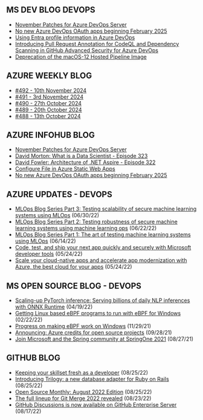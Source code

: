 ## MS DEV BLOG DEVOPS 

<!-- DEVBLOGDEVOPS:START -->
- [November Patches for Azure DevOps Server](https://devblogs.microsoft.com/devops/november-patches-for-azure-devops-server/)
- [No new Azure DevOps OAuth apps beginning February 2025](https://devblogs.microsoft.com/devops/no-new-azure-devops-oauth-apps-beginning-february-2025/)
- [Using Entra profile information in Azure DevOps](https://devblogs.microsoft.com/devops/using-entra-profile-information-in-azure-devops/)
- [Introducing Pull Request Annotation for CodeQL and Dependency Scanning in GitHub Advanced Security for Azure DevOps](https://devblogs.microsoft.com/devops/introducing-pull-request-annotation-for-codeql-and-dependency-scanning-in-github-advanced-security-for-azure-devops/)
- [Deprecation of the macOS-12 Hosted Pipeline Image](https://devblogs.microsoft.com/devops/upcoming-deprecation-of-macos-12-hosted-pipeline-image/)
<!-- DEVBLOGDEVOPS:END -->


## AZURE WEEKLY BLOG

<!-- AZUREWEEKLY:START -->
- [#492 - 10th November 2024](https://azureweekly.info/issue-492.html)
- [#491 - 3rd November 2024](https://azureweekly.info/issue-491.html)
- [#490 - 27th October 2024](https://azureweekly.info/issue-490.html)
- [#489 - 20th October 2024](https://azureweekly.info/issue-489.html)
- [#488 - 13th October 2024](https://azureweekly.info/issue-488.html)
<!-- AZUREWEEKLY:END -->

## AZURE INFOHUB BLOG 

<!-- AZUREINFOHUB:START -->
- [November Patches for Azure DevOps Server](https://devblogs.microsoft.com/devops/november-patches-for-azure-devops-server/)
- [David Morton: What is a Data Scientist - Episode 323](http://feed.azuredevops.show/david-morton-what-is-a-data-scientist-episode-323)
- [David Fowler: Architecture of .NET Aspire - Episode 322](http://feed.azuredevops.show/david-fowler-architecture-of-net-aspire-episode-322)
- [Configure File in Azure Static Web Apps](https://techcommunity.microsoft.com/t5/apps-on-azure-blog/configure-file-in-azure-static-web-apps/ba-p/4283470)
- [No new Azure DevOps OAuth apps beginning February 2025](https://devblogs.microsoft.com/devops/no-new-azure-devops-oauth-apps-beginning-february-2025/)
<!-- AZUREINFOHUB:END -->


## AZURE UPDATES - DEVOPS 

<!-- AZUREUPDATES:START -->

 - [MLOps Blog Series Part 3: Testing scalability of secure machine learning systems using MLOps](https://azure.microsoft.com/blog/mlops-blog-series-part-3-testing-scalability-of-secure-machine-learning-systems-using-mlops/) (06/30/22)
 - [MLOps Blog Series Part 2: Testing robustness of secure machine learning systems using machine learning ops](https://azure.microsoft.com/blog/mlops-blog-series-part-2-testing-robustness-of-secure-machine-learning-systems-using-machine-learning-ops/) (06/22/22)
 - [MLOps Blog Series Part 1: The art of testing machine learning systems using MLOps](https://azure.microsoft.com/blog/mlops-blog-series-part-1-the-art-of-testing-machine-learning-systems-using-mlops/) (06/14/22)
 - [Code, test, and ship your next app quickly and securely with Microsoft developer tools](https://azure.microsoft.com/blog/code-test-and-ship-your-next-app-quickly-and-securely-with-microsoft-developer-tools/) (05/24/22)
 - [Scale your cloud-native apps and accelerate app modernization with Azure, the best cloud for your apps](https://azure.microsoft.com/blog/scale-your-cloudnative-apps-and-accelerate-app-modernization-with-azure-the-best-cloud-for-your-apps/) (05/24/22)
<!-- AZUREUPDATES:END -->


## MS OPEN SOURCE BLOG - DEVOPS 

<!-- MSOPENSOURCEBLOG:START -->

 - [Scaling-up PyTorch inference: Serving billions of daily NLP inferences with ONNX Runtime](https://cloudblogs.microsoft.com/opensource/2022/04/19/scaling-up-pytorch-inference-serving-billions-of-daily-nlp-inferences-with-onnx-runtime/) (04/19/22)
 - [Getting Linux based eBPF programs to run with eBPF for Windows](https://cloudblogs.microsoft.com/opensource/2022/02/22/getting-linux-based-ebpf-programs-to-run-with-ebpf-for-windows/) (02/22/22)
 - [Progress on making eBPF work on Windows](https://cloudblogs.microsoft.com/opensource/2021/11/29/progress-on-making-ebpf-work-on-windows/) (11/29/21)
 - [Announcing: Azure credits for open source projects](https://cloudblogs.microsoft.com/opensource/2021/09/28/announcing-azure-credits-for-open-source-projects/) (09/28/21)
 - [Join Microsoft and the Spring community at SpringOne 2021](https://cloudblogs.microsoft.com/opensource/2021/08/27/join-microsoft-and-the-spring-community-at-springone-2021/) (08/27/21)
<!-- MSOPENSOURCEBLOG:END -->


## GITHUB BLOG


<!-- GITHUB:START -->

 - [Keeping your skillset fresh as a developer](https://github.blog/2022-08-25-keeping-your-skillset-fresh-as-a-developer/) (08/25/22)
 - [Introducing Trilogy: a new database adapter for Ruby on Rails](https://github.blog/2022-08-25-introducing-trilogy-a-new-database-adapter-for-ruby-on-rails/) (08/25/22)
 - [Open Source Monthly: August 2022 Edition](https://github.blog/2022-08-25-open-source-monthly-august-2022-edition/) (08/25/22)
 - [The full lineup for Git Merge 2022 revealed](https://github.blog/2022-08-23-the-full-lineup-for-git-merge-2022-revealed/) (08/23/22)
 - [GitHub Discussions is now available on GitHub Enterprise Server](https://github.blog/2022-08-17-github-discussions-is-now-available-on-github-enterprise-server/) (08/17/22)
<!-- GITHUB:END -->
